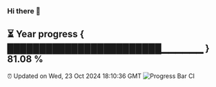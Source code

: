 ### Hi there 👋
⏳ Year progress { ████████████████████████▁▁▁▁▁▁ } 81.08 %
---
⏰ Updated on Wed, 23 Oct 2024 18:10:36 GMT
![Progress Bar CI](https://github.com/Moyi321/Moyi321/workflows/Progress%20Bar%20CI/badge.svg)
